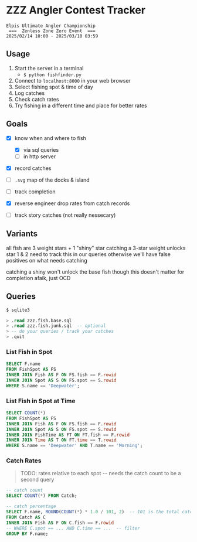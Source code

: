 # ZZZ Angler Contest Tracker
```
Elpis Ultimate Angler Championship
 ===  Zenless Zone Zero Event  ===
2025/02/14 10:00 - 2025/03/10 03:59
```

## Usage

 1. Start the server in a terminal
    * `$ python fishfinder.py`
 2. Connect to `localhost:8000` in your web browser
 3. Select fishing spot & time of day
 4. Log catches
 5. Check catch rates
 6. Try fishing in a different time and place for better rates


## Goals
 - [x] know when and where to fish
   - [x] via sql queries
   - [ ] in http server
 - [x] record catches
 - [ ] `.svg` map of the docks & island
 - [ ] track completion
 - [x] reverse engineer drop rates from catch records
 - [ ] track story catches (not really nessecary)


## Variants
all fish are 3 weight stars + 1 "shiny" star
catching a 3-star weight unlocks star 1 & 2
need to track this in our queries
otherwise we'll have false positives on what needs catching

catching a shiny won't unlock the base fish
though this doesn't matter for completion afaik, just OCD


## Queries
```bash
$ sqlite3
```
```sql
> .read zzz.fish.base.sql
> .read zzz.fish.junk.sql  -- optional
> -- do your queries / track your catches
> .quit
```

### List Fish in Spot
```sql
SELECT F.name
FROM FishSpot AS FS
INNER JOIN Fish AS F ON FS.fish == F.rowid
INNER JOIN Spot AS S ON FS.spot == S.rowid
WHERE S.name == 'Deepwater';
```

### List Fish in Spot at Time
```sql
SELECT COUNT(*)
FROM FishSpot AS FS
INNER JOIN Fish AS F ON FS.fish == F.rowid
INNER JOIN Spot AS S ON FS.spot == S.rowid
INNER JOIN FishTime AS FT ON FT.fish == F.rowid
INNER JOIN Time AS T ON FT.time == T.rowid
WHERE S.name == 'Deepwater' AND T.name == 'Morning';
```

### Catch Rates
> TODO: rates relative to each spot
> -- needs the catch count to be a second query
```sql
-- catch count
SELECT COUNT(*) FROM Catch;

-- catch percentage
SELECT F.name, ROUND(COUNT(*) * 1.0 / 101, 2)  -- 101 is the total catch count
FROM Catch AS C
INNER JOIN Fish AS F ON C.fish == F.rowid
-- WHERE C.spot == ... AND C.time == ...  -- filter
GROUP BY F.name;
```
